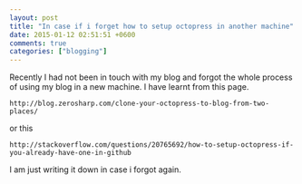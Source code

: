 ```yaml
---
layout: post
title: "In case if i forget how to setup octopress in another machine"
date: 2015-01-12 02:51:51 +0600
comments: true
categories: ["blogging"]
---
```


Recently I had not been in touch with my blog and  forgot the whole process of using my blog in a new machine. 
I have learnt from this page.
```
http://blog.zerosharp.com/clone-your-octopress-to-blog-from-two-places/
```
or this

```
http://stackoverflow.com/questions/20765692/how-to-setup-octopress-if-you-already-have-one-in-github
```
 I am just writing it down in case i forgot again.
